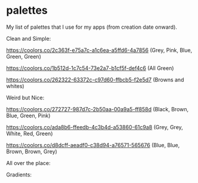 # palettes
My list of palettes that I use for my apps (from creation date onward).

Clean and Simple:

https://coolors.co/2c363f-e75a7c-a1c6ea-a5ffd6-4a7856 (Grey, Pink, Blue, Green, Green)

https://coolors.co/1b512d-1c7c54-73e2a7-b1cf5f-def4c6 (All Green)

https://coolors.co/262322-63372c-c97d60-ffbcb5-f2e5d7 (Browns and whites)



Weird but Nice:

https://coolors.co/272727-987d7c-2b50aa-00a9a5-ff858d (Black, Brown, Blue, Green, Pink)

https://coolors.co/ada8b6-ffeedb-4c3b4d-a53860-61c9a8 (Grey, Grey, White, Red, Green)

https://coolors.co/d8dcff-aeadf0-c38d94-a76571-565676 (Blue, Blue, Brown, Brown, Grey)

All over the place:

Gradients:

